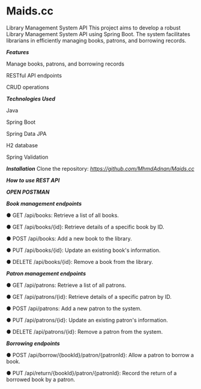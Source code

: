 # Maids.cc
Library Management System API
This project aims to develop a robust Library Management System API using Spring Boot. The system facilitates librarians in efficiently managing books, patrons, and borrowing records.


*******************Features*******************

Manage books, patrons, and borrowing records

RESTful API endpoints

CRUD operations


*************Technologies Used*************

Java

Spring Boot

Spring Data JPA

H2 database

Spring Validation

*************Installation*************
Clone the repository:    *https://github.com/MhmdAdnan/Maids.cc*


*************How to use REST API*************



 *************OPEN POSTMAN*************
        
*************Book management endpoints*************




● GET /api/books: Retrieve a list of all books.


● GET /api/books/{id}: Retrieve details of a specific book by ID.


● POST /api/books: Add a new book to the library.


● PUT /api/books/{id}: Update an existing book's information.


● DELETE /api/books/{id}: Remove a book from the library.


*************Patron management endpoints*************



● GET /api/patrons: Retrieve a list of all patrons.


● GET /api/patrons/{id}: Retrieve details of a specific patron by ID.


● POST /api/patrons: Add a new patron to the system.


● PUT /api/patrons/{id}: Update an existing patron's information.


● DELETE /api/patrons/{id}: Remove a patron from the system.


*************Borrowing endpoints*************



● POST /api/borrow/{bookId}/patron/{patronId}: Allow a patron to
borrow a book.


● PUT /api/return/{bookId}/patron/{patronId}: Record the return of a borrowed book by a patron.


